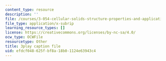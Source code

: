 ```yaml
---
content_type: resource
description: ''
file: /courses/3-054-cellular-solids-structure-properties-and-applications-spring-2015/efdcf048625fbf8a18b01124e63943c4_UgKnOuaY1G8.srt
file_type: application/x-subrip
learning_resource_types: []
license: https://creativecommons.org/licenses/by-nc-sa/4.0/
ocw_type: OCWFile
resourcetype: Other
title: 3play caption file
uid: efdcf048-625f-bf8a-18b0-1124e63943c4
---
```

